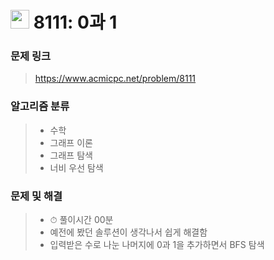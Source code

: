 # <img src="https://d2gd6pc034wcta.cloudfront.net/tier/16.svg" width="30">  8111: 0과 1

### 문제 링크

> https://www.acmicpc.net/problem/8111



### 알고리즘 분류

>- 수학
>- 그래프 이론
>- 그래프 탐색
>- 너비 우선 탐색



### 문제 및 해결

>- ⏱ 풀이시간 00분
>- 예전에 봤던 솔루션이 생각나서 쉽게 해결함
>- 입력받은 수로 나눈 나머지에 0과 1을 추가하면서 BFS 탐색
